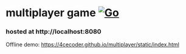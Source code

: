 # multiplayer game [![Go](https://github.com/4cecoder/multiplayer/actions/workflows/go.yml/badge.svg)](https://github.com/4cecoder/multiplayer/actions/workflows/go.yml)
### hosted at http://localhost:8080

Offline demo:
https://4cecoder.github.io/multiplayer/static/index.html
